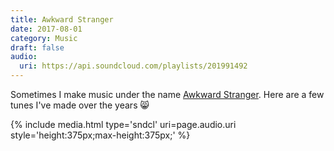 ```yaml
---
title: Awkward Stranger
date: 2017-08-01
category: Music
draft: false
audio:
  uri: https://api.soundcloud.com/playlists/201991492
---
```


Sometimes I make music under the name [Awkward Stranger](https://soundcloud.com/awkward-stranger). Here are a few tunes I've made over the years 😸

{%
    include media.html
    type='sndcl'
    uri=page.audio.uri
    style='height:375px;max-height:375px;'
%}
